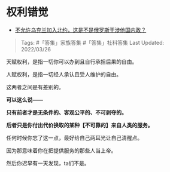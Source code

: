 # 权利错觉

- [不允许乌克兰加入北约，这是不是俄罗斯干涉他国内政？](https://www.zhihu.com/question/511447374/answer/2408290601)

>Tags: #「答集」家族答集  #「答集」社科答集 
>Last Updated: 2022/03/26

天赋权利，是指一切你可以办到且自行承担后果的自由。

人赋权利，是指一切经人承认且受人维护的自由。

这两者之间是有差别的。

**可以这么说——**

**只有前者才是无条件的、客观公平的、不可剥夺的。**

**后者只是你付出代价换取的某种【不可靠的】来自人类的服务。**

任何时候你忘了这一点，最好给自己两耳光让自己清醒点。

因为那意味着你在把提供服务的那些人当上帝。

然后你迟早有一天发现，ta们不是。
